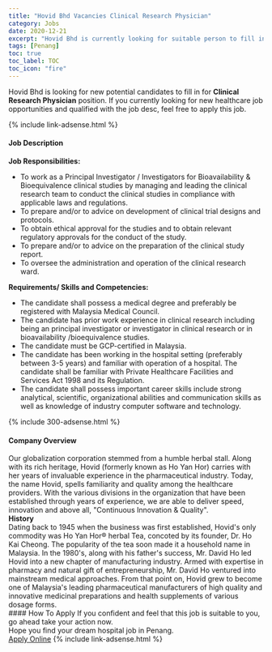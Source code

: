 ```yaml
---
title: "Hovid Bhd Vacancies Clinical Research Physician" 
category: Jobs 
date: 2020-12-21 
excerpt: "Hovid Bhd is currently looking for suitable person to fill in the Clinical Research Physician which positioned at Penang" 
tags: [Penang] 
toc: true 
toc_label: TOC 
toc_icon: "fire" 
--- 
```


<p>Hovid Bhd is looking for new potential candidates to fill in for <b>Clinical Research Physician</b> position. If you currently looking for new healthcare job opportunities and qualified with the job desc, feel free to apply this job.
</p>{% include link-adsense.html %} 
<div><div><div><h4>Job Description</h4></div></div><div><div><span><div><div><strong>Job Responsibilities:</strong></div><ul><li>To work as a Principal Investigator / Investigators for Bioavailability &amp; Bioequivalence clinical studies by managing and leading the clinical research team to conduct the clinical studies in compliance with applicable laws and regulations.</li><li>To prepare and/or to advice on development of clinical trial designs and protocols.</li><li>To obtain ethical approval for the studies and to obtain relevant regulatory approvals for the conduct of the study.</li><li>To prepare and/or to advice on the preparation of the clinical study report.</li><li>To oversee the administration and operation of the clinical research ward.</li></ul><div><strong>Requirements/ Skills and Competencies:</strong></div><ul><li>The candidate shall possess a medical degree and preferably be registered with Malaysia Medical Council.</li><li>The candidate has prior work experience in clinical research including being an principal investigator or investigator in clinical research or in bioavailability /bioequivalence studies.</li><li>The candidate must be GCP-certified in Malaysia.</li><li>The candidate has been working in the hospital setting (preferably between 3-5 years) and familiar with operation of a hospital. The candidate shall be familiar with Private Healthcare Facilities and Services Act 1998 and its Regulation.</li><li>The candidate shall possess important career skills include strong analytical, scientific, organizational abilities and communication skills as well as knowledge of industry computer software and technology.</li></ul></div></span></div></div></div> 
{% include 300-adsense.html %} 
<div><div><div><h4>Company Overview</h4></div></div><div><div><span><div><div>
	Our globalization corporation stemmed from a humble herbal stall. Along with its rich heritage, Hovid (formerly known as Ho Yan Hor) carries with her years of invaluable experience in the pharmaceutical industry. Today, the name Hovid, spells familiarity and quality among the healthcare providers. With the various divisions in the organization that have been established through years of experience, we are able to deliver speed, innovation and above all, "Continuous Innovation &amp; Quality".</div>
<div>
<strong>History</strong></div>
<div>
	Dating back to 1945 when the business was first established, Hovid's only commodity was Ho Yan Hor&#174; herbal Tea, concoted by its founder, Dr. Ho Kai Cheong. The popularity of the tea soon made it a household name in Malaysia. In the 1980's, along with his father's success, Mr. David Ho led Hovid into a new chapter of manufacturing industry. Armed with expertise in pharmacy and natural gift of entrepreneurship, Mr. David Ho ventured into mainstream medical approaches. From that point on, Hovid grew to become one of Malaysia's leading pharmaceutical manufacturers of high quality and innovative medicinal preparations and health supplements of various dosage forms.</div></div></span></div></div></div> 
#### How To Apply 
If you confident and feel that this job is suitable to you, go ahead take your action now. <br/> 
Hope you find your dream hospital job in Penang. <br/> 
<a href="https://www.jobstreet.com.my/en/job/clinical-research-physician-4436857?jobId=jobstreet-my-job-4436857&sectionRank=9&token=0~2ed53c58-8ee2-43dc-9069-3cdadbbfda88&fr=SRP%20View%20In%20New%20Ta" class="btn btn--warning" target="_blank" rel="nofollow noopenner">Apply Online</a> 
{% include link-adsense.html %} 